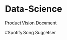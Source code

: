 # Data-Science

[Product Vision Document](https://docs.google.com/document/d/1mfx4VSyZvkC7BVNo1Vz5nHS8Sx7mu_JJmQVh0p0T9o8/)


#Spotify Song Suggetser
